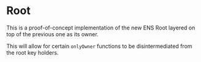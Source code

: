# Root

This is a proof-of-concept implementation of the new ENS Root layered on top of the previous one as its owner.

This will allow for certain ```onlyOwner``` functions to be disintermediated from the root key holders.
